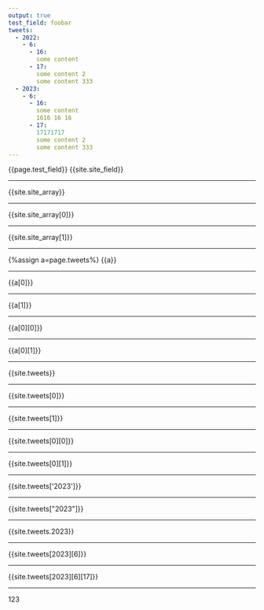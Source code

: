 ```yaml
---
output: true
test_field: foobar
tweets:
  - 2022:
    - 6:
      - 16:
        some content
      - 17:
        some content 2
        some content 333
  - 2023:
    - 6:
      - 16:
        some content
        1616 16 16
      - 17:
        17171717
        some content 2
        some content 333
---
```

{{page.test_field}}
{{site.site_field}}

---
{{site.site_array}}

---
{{site.site_array[0]}}

---
{{site.site_array[1]}}

---
{%assign a=page.tweets%}
{{a}}

---
{{a[0]}}

---
{{a[1]}}

---
{{a[0][0]}}

---
{{a[0][1]}}

---
{{site.tweets}}

---
{{site.tweets[0]}}

---
{{site.tweets[1]}}

---
{{site.tweets[0][0]}}

---
{{site.tweets[0][1]}}

---
{{site.tweets['2023']}}

---
{{site.tweets["2023"]}}

---
{{site.tweets.2023}}

---
{{site.tweets[2023][6]}}

---
{{site.tweets[2023][6][17]}}

---
123
